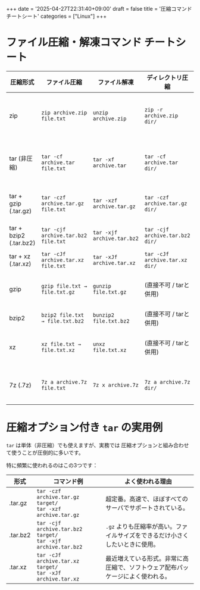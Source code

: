 +++
date = '2025-04-27T22:31:40+09:00'
draft = false
title = '圧縮コマンド チートシート'
categories = ["Linux"]
+++

# ファイル圧縮・解凍コマンド チートシート

| 圧縮形式 | ファイル圧縮 | ファイル解凍 | ディレクトリ圧縮 | ディレクトリ解凍 | 主なオプション |
| --- | --- | --- | --- | --- | --- |
| zip | `zip archive.zip file.txt` | `unzip archive.zip` | `zip -r archive.zip dir/` | `unzip archive.zip` | `-r` (ディレクトリ圧縮), `-q` (静かに実行), `-e` (パスワード設定) |
| tar (非圧縮) | `tar -cf archive.tar file.txt` | `tar -xf archive.tar` | `tar -cf archive.tar dir/` | `tar -xf archive.tar` | `-c` (作成), `-x` (展開), `-f` (ファイル指定), `-v` (詳細表示) |
| tar + gzip (.tar.gz) | `tar -czf archive.tar.gz file.txt` | `tar -xzf archive.tar.gz` | `tar -czf archive.tar.gz dir/` | `tar -xzf archive.tar.gz` | `-z` (gzip圧縮), `--exclude=xxx` (除外) |
| tar + bzip2 (.tar.bz2) | `tar -cjf archive.tar.bz2 file.txt` | `tar -xjf archive.tar.bz2` | `tar -cjf archive.tar.bz2 dir/` | `tar -xjf archive.tar.bz2` | `-j` (bzip2圧縮), `-v` (進捗表示) |
| tar + xz (.tar.xz) | `tar -cJf archive.tar.xz file.txt` | `tar -xJf archive.tar.xz` | `tar -cJf archive.tar.xz dir/` | `tar -xJf archive.tar.xz` | `-J` (xz圧縮) |
| gzip | `gzip file.txt → file.txt.gz` | `gunzip file.txt.gz` | (直接不可 / tarと併用) | (直接不可 / tarと併用) | `-k` (元ファイルを保持), `-d` (解凍) |
| bzip2 | `bzip2 file.txt → file.txt.bz2` | `bunzip2 file.txt.bz2` | (直接不可 / tarと併用) | (直接不可 / tarと併用) | `-k` (元ファイルを保持) |
| xz | `xz file.txt → file.txt.xz` | `unxz file.txt.xz` | (直接不可 / tarと併用) | (直接不可 / tarと併用) | `-k` (元ファイルを保持), `-d` (解凍) |
| 7z (.7z) | `7z a archive.7z file.txt` | `7z x archive.7z` | `7z a archive.7z dir/` | `7z x archive.7z` | `-p` (パスワード設定), `-mx=9` (最大圧縮) |



# 圧縮オプション付き `tar` の実用例

`tar` は単体（非圧縮）でも使えますが、実務では
圧縮オプションと組み合わせて使うことが圧倒的に多いです。

特に頻繁に使われるのはこの3つです：

| 形式 | コマンド例 | よく使われる理由 |
| --- | --- | --- |
| .tar.gz | `tar -czf archive.tar.gz target/`<br>`tar -xzf archive.tar.gz` | 超定番。高速で、ほぼすべてのサーバでサポートされている。 |
| .tar.bz2 | `tar -cjf archive.tar.bz2 target/`<br>`tar -xjf archive.tar.bz2` | `.gz` よりも圧縮率が高い。ファイルサイズをできるだけ小さくしたいときに使用。 |
| .tar.xz | `tar -cJf archive.tar.xz target/`<br>`tar -xJf archive.tar.xz` | 最近増えている形式。非常に高圧縮で、ソフトウェア配布パッケージによく使われる。 |
